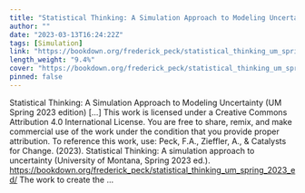 ```yaml
---
title: "Statistical Thinking: A Simulation Approach to Modeling Uncertainty (UM Spring 2023 edition)"
author: ""
date: "2023-03-13T16:24:22Z"
tags: [Simulation]
link: "https://bookdown.org/frederick_peck/statistical_thinking_um_spring_2023_ed/"
length_weight: "9.4%"
cover: "https://bookdown.org/frederick_peck/statistical_thinking_um_spring_2023_ed/img/catalst-textbook-cover-spring2023.png"
pinned: false
---
```


Statistical Thinking: A Simulation Approach to Modeling Uncertainty (UM Spring 2023 edition) [...] This work is licensed under a Creative Commons Attribution 4.0 International License. You are free to share, remix, and make commercial use of the work under the condition that you provide proper attribution. To reference this work, use: Peck, F.A., Zieffler, A., & Catalysts for Change. (2023). Statistical Thinking: A simulation approach to uncertainty (University of Montana, Spring 2023 ed.). https://bookdown.org/frederick_peck/statistical_thinking_um_spring_2023_ed/ The work to create the ...
